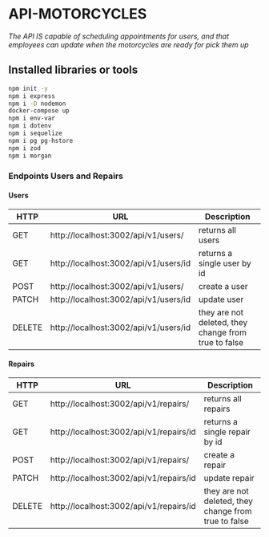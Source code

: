 # API-MOTORCYCLES

*The API IS capable of scheduling
appointments for users, and that employees can update when the motorcycles are ready for
pick them up*

## Installed libraries or tools

```sh
npm init -y
npm i express
npm i -D nodemon
docker-compose up
npm i env-var
npm i dotenv
npm i sequelize
npm i pg pg-hstore
npm i zod
npm i morgan
```







###  Endpoints Users and Repairs
#### Users
|  HTTP  |           URL                  |         Description    |
|--------|--------------------------------|------------------------|
|GET     |http://localhost:3002/api/v1/users/ | returns all users  |
|GET     |http://localhost:3002/api/v1/users/id | returns a single user by id |
|POST    |http://localhost:3002/api/v1/users/ | create a user      |
|PATCH   |http://localhost:3002/api/v1/users/id | update user      |
|DELETE  |http://localhost:3002/api/v1/users/id | they are not deleted, they change from true to false |

#### Repairs
|  HTTP  |           URL                  |         Description    |
|--------|--------------------------------|------------------------|
|GET     |http://localhost:3002/api/v1/repairs/ | returns all repairs  |
|GET     |http://localhost:3002/api/v1/repairs/id | returns a single repair by id |
|POST    |http://localhost:3002/api/v1/repairs/ | create a repair      |
|PATCH   |http://localhost:3002/api/v1/repairs/id | update repair      |
|DELETE  |http://localhost:3002/api/v1/repairs/id | they are not deleted, they change from true to false |
